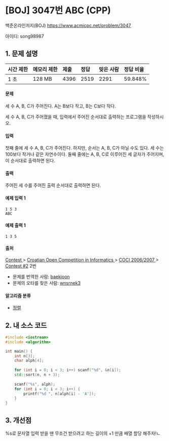 # [BOJ] 3047번 ABC (CPP)

백준온라인저지(BOJ) https://www.acmicpc.net/problem/3047

아이디: song98987



## 1. 문제 설명

| 시간 제한 | 메모리 제한 | 제출 | 정답 | 맞은 사람 | 정답 비율 |
| :-------- | :---------- | :--- | :--- | :-------- | :-------- |
| 1 초      | 128 MB      | 4396 | 2519 | 2291      | 59.848%   |

#### 문제

세 수 A, B, C가 주어진다. A는 B보다 작고, B는 C보다 작다.

세 수 A, B, C가 주어졌을 때, 입력에서 주어진 순서대로 출력하는 프로그램을 작성하시오.

#### 입력

첫째 줄에 세 수 A, B, C가 주어진다. 하지만, 순서는 A, B, C가 아닐 수도 있다. 세 수는 100보다 작거나 같은 자연수이다. 둘째 줄에는 A, B, C로 이루어진 세 글자가 주어지며, 이 순서대로 출력하면 된다.

#### 출력

주어진 세 수를 주어진 출력 순서대로 출력하면 된다.



#### 예제 입력 1

```
1 5 3
ABC
```

#### 예제 출력 1

```
1 3 5
```



#### 출처

[Contest ](https://www.acmicpc.net/category/45)> [Croatian Open Competition in Informatics ](https://www.acmicpc.net/category/17)> [COCI 2006/2007 ](https://www.acmicpc.net/category/24)> [Contest #2](https://www.acmicpc.net/category/detail/109) 2번

- 문제를 번역한 사람: [baekjoon](https://www.acmicpc.net/user/baekjoon)
- 문제의 오타를 찾은 사람: [wnsrnek3](https://www.acmicpc.net/user/wnsrnek3)

#### 알고리즘 분류

- [정렬](https://www.acmicpc.net/problem/tag/정렬)



## 2. 내 소스 코드

```c++
#include <iostream>
#include <algorithm>

int main() {
	int n[3];
	char alph[4];
	
	for (int i = 0; i < 3; i++) scanf("%d", &n[i]);
	std::sort(n, n + 3);
	
	scanf("%s", alph);
	for (int i = 0; i < 3; i++) {
		printf("%d ", n[alph[i] - 'A']);
	}
}
```



## 3. 개선점

%s로 문자열 입력 받을 땐 무조건 받으려고 하는 길이의 +1 만큼 배열 할당 해주자!ㄴ
